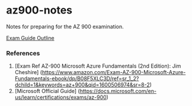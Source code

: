 # az900-notes
Notes for preparing for the AZ 900 examination.

[Exam Guide Outline](https://query.prod.cms.rt.microsoft.com/cms/api/am/binary/RE3VwUY)

### References

1. [Exam Ref AZ-900 Microsoft Azure Fundamentals (2nd Edition): Jim Cheshire] (https://www.amazon.com/Exam-AZ-900-Microsoft-Azure-Fundamentals-ebook/dp/B08F5XLC3D/ref=sr_1_2?dchild=1&keywords=az+900&qid=1600506974&sr=8-2)
2. [Microsoft Official Guide] (https://docs.microsoft.com/en-us/learn/certifications/exams/az-900)